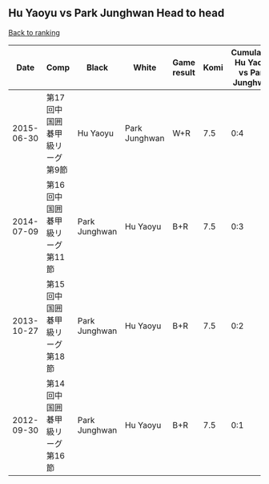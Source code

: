 ## Hu Yaoyu vs Park Junghwan Head to head

[Back to ranking](../../index.md)




| **Date** | **Comp** | **Black** | **White** | **Game result** | **Komi** | **Cumulative Hu Yaoyu vs Park Junghwan** | **Hu Yaoyu streak** | **Park Junghwan streak** | 
| --- | --- | --- | --- | --- | --- | --- | --- | --- |
| 2015-06-30 | 第17回中国囲碁甲級リーグ第9節 | Hu Yaoyu | Park Junghwan | W+R | 7.5 | 0:4 | 0 | 4 | 
| 2014-07-09 | 第16回中国囲碁甲級リーグ第11節 | Park Junghwan | Hu Yaoyu | B+R | 7.5 | 0:3 | 0 | 3 | 
| 2013-10-27 | 第15回中国囲碁甲級リーグ第18節 | Park Junghwan | Hu Yaoyu | B+R | 7.5 | 0:2 | 0 | 2 | 
| 2012-09-30 | 第14回中国囲碁甲級リーグ第16節 | Park Junghwan | Hu Yaoyu | B+R | 7.5 | 0:1 | 0 | 1 |




